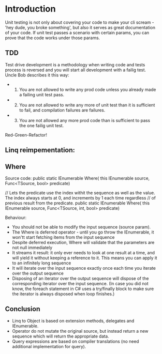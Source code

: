 # Introduction 
Unit testing is not only about covering your code to make your cli scream - 'hey dude, you broke something', but also it serves as great documentation of your code.
If unit test passes a scenario with certain params, you can prove that the code works under those params.

## TDD
Test drive development is a methodology when writing code and tests process is reversed and you will start all development with a failig test.
Uncle Bob describes it this way:
- 1. You are not allowed to write any prod code unless you already made a failing unit test pass.
- 2. You are not allowed to write any more of unit test than it is sufficient to fail, and compilation failures are failures.
- 3. You are not allowed any more prod code than is sufficient to pass the one failig unit test.

Red-Green-Refactor!

## Linq reimpementation:

## Where
Source code:
public static IEnumerable<TSource> Where(
    this IEnumerable<TSource> source,
    Func<TSource, bool> predicate)

// Lets the predicate use the index withit the sequence as well as the value. The index always starts at 0, and increments by 1 each time regardless
// of previous result from the predicate.
public static IEnumerable<TSource> Where(
    this IEnumerable<TSource> source,
    Func<TSource, int, bool> predicate)

Behaviour:
 - You should not be able to modify the input sequence (source param).
 - The Where is deferred operator - until you go throw the IEnumerable, it won'tt start fetching items from the input sequence
 - Despite deferred execution, Where will validate that the parameters are not null immediately
 - It streams it result: it only ever needs to look at one result at a time, and will yield it without keeping a reference to it.
 This means you can apply it to an infinitely long sequence
 - It will iterate over the input sequence exactly once each time you iterate over the output sequence
 - Disposing of an iterator over the output sequence will dispose of the corresponding iterator over the input sequence.
 (In case you did not know, the foreach statement in C# uses a try/finally block to make sure the iterator is always disposed when loop finishes.)

## Conclusion
 - Linq to Object is based on extension methods, delegates and IEnumerable<T>.
 - Operator do not mutate the original source, but instead return a new sequence which will return the appropriate data.
 - Query expressions are based on compiler translations (no need additional implementation for query).
